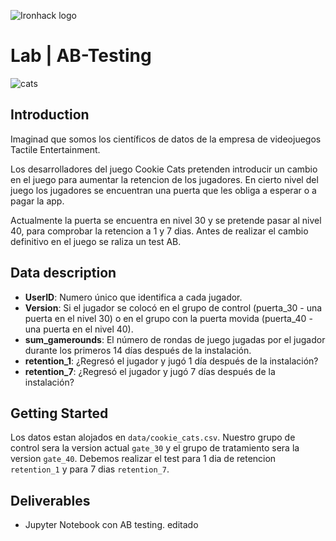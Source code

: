 ![Ironhack logo](https://i.imgur.com/1QgrNNw.png)

# Lab | AB-Testing

![cats](images/cats.jpeg)


## Introduction

Imaginad que somos los científicos de datos de la empresa de videojuegos Tactile Entertainment. 

Los desarrolladores del juego Cookie Cats pretenden introducir un cambio en el juego para aumentar la retencion de los jugadores. En cierto nivel del juego los jugadores se encuentran una puerta que les obliga a esperar o a pagar la app. 

Actualmente la puerta se encuentra en nivel 30 y se pretende pasar al nivel 40, para comprobar la retencion a 1 y 7 dias. Antes de realizar el cambio definitivo en el juego se raliza un test AB.

## Data description

+ **UserID**: Numero único que identifica a cada jugador.
+ **Version**: Si el jugador se colocó en el grupo de control (puerta_30 - una puerta en el nivel 30) o en el grupo con la puerta movida (puerta_40 - una puerta en el nivel 40).
+ **sum_gamerounds**: El número de rondas de juego jugadas por el jugador durante los primeros 14 días después de la instalación.
+ **retention_1**: ¿Regresó el jugador y jugó 1 día después de la instalación?
+ **retention_7**: ¿Regresó el jugador y jugó 7 días después de la instalación?


## Getting Started

Los datos estan alojados en `data/cookie_cats.csv`. Nuestro grupo de control sera la version actual `gate_30` y el grupo de tratamiento sera la version `gate_40`. Debemos realizar el test para 1 dia de retencion `retention_1` y para 7 dias `retention_7`. 

## Deliverables

* Jupyter Notebook con AB testing.
editado

